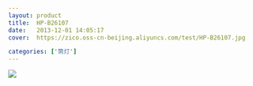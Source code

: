 ```yaml
---
layout: product
title:  HP-B26107
date:   2013-12-01 14:05:17
cover:	https://zico.oss-cn-beijing.aliyuncs.com/test/HP-B26107.jpg

categories: ['筒灯']
---
```


![](https://zico.oss-cn-beijing.aliyuncs.com/test/26wv5.png)